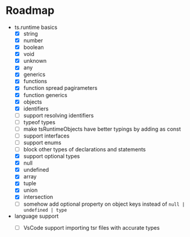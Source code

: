 # Roadmap
- ts.runtime basics
    - [x] string
    - [x] number
    - [x] boolean
    - [x] void
    - [x] unknown
    - [x] any
    - [x] generics
    - [x] functions
    - [x] function spread pagirameters
    - [x] function generics
    - [x] objects
    - [x] identifiers
    - [ ] support resolving identifiers
    - [ ] typeof types
    - [ ] make tsRuntimeObjects have better typings by adding as const
    - [ ] support interfaces
    - [ ] support enums
    - [ ] block other types of declarations and statements
    - [x] support optional types
    - [x] null
    - [x] undefined
    - [x] array
    - [x] tuple
    - [x] union
    - [x] intersection
    - [ ] somehow add optional property on object keys instead of `null | undefined | type`
- language support
    - [ ] VsCode support importing tsr files with accurate types

